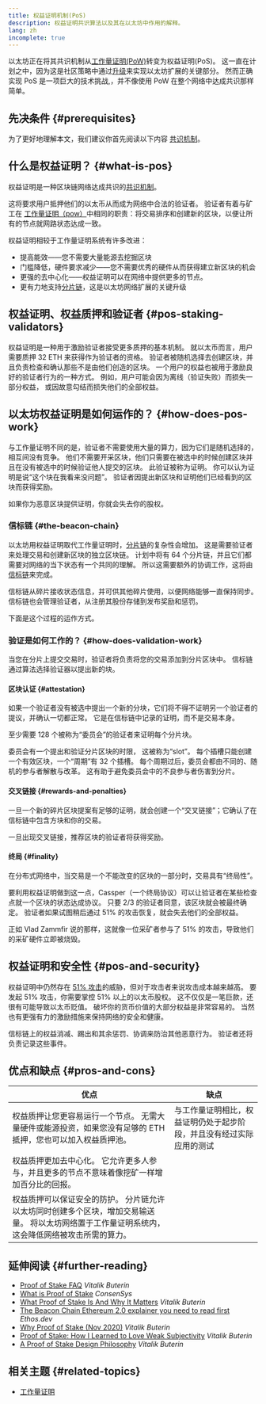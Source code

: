 ```yaml
---
title: 权益证明机制(PoS)
description: 权益证明共识算法以及其在以太坊中作用的解释。
lang: zh
incomplete: true
---
```


以太坊正在将其共识机制从[工作量证明(PoW)](/developers/docs/consensus-mechanisms/pow/)转变为权益证明(PoS)。 这一直在计划之中，因为这是社区策略中通过[升级](/upgrades/)来实现以太坊扩展的关键部分。 然而正确实现 PoS 是一项巨大的技术挑战,，并不像使用 PoW 在整个网络中达成共识那样简单。

## 先决条件 {#prerequisites}

为了更好地理解本文，我们建议你首先阅读以下内容 [共识机制](/developers/docs/consensus-mechanisms/)。

## 什么是权益证明？ {#what-is-pos}

权益证明是一种区块链网络达成共识的[共识机制](/developers/docs/consensus-mechanisms/)。

这将要求用户抵押他们的以太币从而成为网络中合法的验证者。 验证者有着与矿工在 [工作量证明（pow）](/developers/docs/consensus-mechanisms/pow/)中相同的职责：将交易排序和创建新的区块，以便让所有的节点就网路状态达成一致。

权益证明相较于工作量证明系统有许多改进：

- 提高能效——您不需要大量能源去挖掘区块
- 门槛降低，硬件要求减少——您不需要优秀的硬件从而获得建立新区块的机会
- 更强的去中心化——权益证明可以在网络中提供更多的节点。
- 更有力地支持[分片链](/upgrades/sharding/)，这是以太坊网络扩展的关键升级

## 权益证明、权益质押和验证者 {#pos-staking-validators}

权益证明是一种用于激励验证者接受更多质押的基本机制。 就以太币而言，用户需要质押 32 ETH 来获得作为验证者的资格。 验证者被随机选择去创建区块，并且负责检查和确认那些不是由他们创造的区块。 一个用户的权益也被用于激励良好的验证者行为的一种方式。 例如，用户可能会因为离线（验证失败）而损失一部分权益， 或因故意勾结而损失他们的全部权益。

## 以太坊权益证明是如何运作的？ {#how-does-pos-work}

与工作量证明不同的是，验证者不需要使用大量的算力，因为它们是随机选择的，相互间没有竞争。 他们不需要开采区块，他们只需要在被选中的时候创建区块并且在没有被选中的时候验证他人提交的区块。 此验证被称为证明。 你可以认为证明是说“这个块在我看来没问题”。 验证者因提出新区块和证明他们已经看到的区块而获得奖励。

如果你为恶意区块提供证明，你就会失去你的股权。

### 信标链 {#the-beacon-chain}

以太坊用权益证明取代工作量证明时，[分片链](/upgrades/sharding/)的复杂性会增加。 这是需要验证者来处理交易和创建新区块的独立区块链。 计划中将有 64 个分片链，并且它们都需要对网络的当下状态有一个共同的理解。 所以这需要额外的协调工作，这将由[信标链](/upgrades/beacon-chain/)来完成。

信标链从碎片接收状态信息，并可供其他碎片使用，以便网络能够一直保持同步。 信标链也会管理验证者，从注册其股份存储到发布奖励和惩罚。

下面是这个过程的运作方式。

### 验证是如何工作的？ {#how-does-validation-work}

当您在分片上提交交易时，验证者将负责将您的交易添加到分片区块中。 信标链通过算法选择验证器以提出新的块。

#### 区块认证 {#attestation}

如果一个验证者没有被选中提出一个新的分块，它们将不得不证明另一个验证者的提议，并确认一切都正常。 它是在信标链中记录的证明，而不是交易本身。

至少需要 128 个被称为“委员会”的验证者来证明每个分片块。

委员会有一个提出和验证分片区块的时限， 这被称为“slot”。 每个插槽只能创建一个有效区块，一个“周期”有 32 个插槽。 每个周期过后，委员会都由不同的、随机的参与者解散与改革。 这有助于避免委员会中的不良参与者伤害到分片。

#### 交叉链接 {#rewards-and-penalties}

一旦一个新的碎片区块提案有足够的证明，就会创建一个“交叉链接”；它确认了在信标链中包含方块和你的交易。

一旦出现交叉链接，推荐区块的验证者将获得奖励。

#### 终局 {#finality}

在分布式网络中，当交易是一个不能改变的区块的一部分时，交易具有“终局性”。

要利用权益证明做到这一点，Cassper（一个终局协议）可以让验证者在某些检查点就一个区块的状态达成协议。 只要 2/3 的验证者同意，该区块就会被最终确定。 验证者如果试图稍后通过 51% 的攻击恢复，就会失去他们的全部权益。

正如 Vlad Zammfir 说的那样，这就像一位采矿者参与了 51% 的攻击，导致他们的采矿硬件立即被烧毁。

## 权益证明和安全性 {#pos-and-security}

权益证明中仍然存在 [51% 攻击](https://www.investopedia.com/terms/1/51-attack.asp)的威胁，但对于攻击者来说攻击成本越来越高。 要发起 51% 攻击，你需要掌控 51% 以上的以太币股权。 这不仅仅是一笔巨款，还很有可能导致以太币贬值。 破坏你的货币价值的大部分权益是非常容易的。 当然也有更强有力的激励措施来保持网络的安全和健康。

信标链上的权益消减、踢出和其余惩罚、协调来防治其他恶意行为。 验证者还将负责记录这些事件。

## 优点和缺点 {#pros-and-cons}

| 优点                                                                                                                                             | 缺点                                                                 |
| ------------------------------------------------------------------------------------------------------------------------------------------------ | -------------------------------------------------------------------- |
| 权益质押让您更容易运行一个节点。 无需大量硬件或能源投资，如果您没有足够的 ETH 抵押，您也可以加入权益质押池。                                     | 与工作量证明相比，权益证明仍处于起步阶段，并且没有经过实际应用的测试 |
| 权益质押更加去中心化。 它允许更多人参与，并且更多的节点不意味着像挖矿一样增加百分比的回报。                                                      |                                                                      |
| 权益质押可以保证安全的防护。 分片链允许以太坊同时创建多个区块，增加交易输送量。 将以太坊网络置于工作量证明系统内，这会降低网络被攻击所需的算力。 |                                                                      |

## 延伸阅读 {#further-reading}

- [Proof of Stake FAQ](https://vitalik.ca/general/2017/12/31/pos_faq.html) _Vitalik Buterin_
- [What is Proof of Stake](https://consensys.net/blog/blockchain-explained/what-is-proof-of-stake/) _ConsenSys_
- [What Proof of Stake Is And Why It Matters](https://bitcoinmagazine.com/culture/what-proof-of-stake-is-and-why-it-matters-1377531463) _Vitalik Buterin_
- [The Beacon Chain Ethereum 2.0 explainer you need to read first](https://ethos.dev/beacon-chain/) _Ethos.dev_
- [Why Proof of Stake (Nov 2020)](https://vitalik.ca/general/2020/11/06/pos2020.html) _Vitalik Buterin_
- [Proof of Stake: How I Learned to Love Weak Subjectivity](https://blog.ethereum.org/2014/11/25/proof-stake-learned-love-weak-subjectivity/) _Vitalik Buterin_
- [A Proof of Stake Design Philosophy](https://medium.com/@VitalikButerin/a-proof-of-stake-design-philosophy-506585978d51) _Vitalik Buterin_

## 相关主题 {#related-topics}

- [工作量证明](/developers/docs/consensus-mechanisms/pow/)
